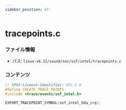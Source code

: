 ```yaml
---
sidebar_position: 47
---
```

# tracepoints.c

### ファイル情報

- パス: `linux-v6.12/sound/soc/sof/intel/tracepoints.c`

### コンテンツ

```c
// SPDX-License-Identifier: GPL-2.0
#define CREATE_TRACE_POINTS
#include <trace/events/sof_intel.h>

EXPORT_TRACEPOINT_SYMBOL(sof_intel_hda_irq);

```
